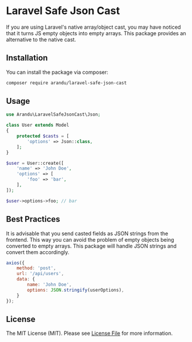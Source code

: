 # Laravel Safe Json Cast

If you are using Laravel's native array/object cast, you may have noticed that it turns JS empty objects into empty arrays. This package provides an alternative to the native cast.

## Installation

You can install the package via composer:

```bash
composer require arandu/laravel-safe-json-cast
```

## Usage

```php
use Arandu\LaravelSafeJsonCast\Json;

class User extends Model
{
    protected $casts = [
        'options' => Json::class,
    ];
}

$user = User::create([
    'name' => 'John Doe',
    'options' => [
        'foo' => 'bar',
    ],
]);

$user->options->foo; // bar
```

## Best Practices

It is advisable that you send casted fields as JSON strings from the frontend. This way you can avoid the problem of empty objects being converted to empty arrays. This package will handle JSON strings and convert them accordingly.

```js
axios({
    method: 'post',
    url: '/api/users',
    data: {
        name: 'John Doe',
        options: JSON.stringify(userOptions),
    }
});
```

## License

The MIT License (MIT). Please see [License File](LICENSE.md) for more information.

